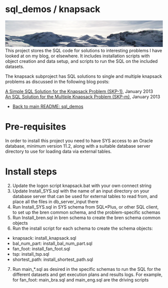 # sql_demos / knapsack
<img src="mountains.png">
This project stores the SQL code for solutions to interesting problems I have looked at on my blog, or elsewhere. It includes installation scripts with object creation and data setup, and scripts to run the SQL on the included datasets.

The knapsack subproject has SQL solutions to single and multiple knapsack problems as discussed in the following blog posts:

<a href="http://aprogrammerwrites.eu/?p=560" target="_blank">A Simple SQL Solution for the Knapsack Problem (SKP-1)</a>, January 2013<br />
<a href="http://aprogrammerwrites.eu/?p=635" target="_blank">An SQL Solution for the Multiple Knapsack Problem (SKP-m)</a>, January 2013

- [Back to main README: sql_demos](../README.md)

Pre-requisites
==============
In order to install this project you need to have SYS access to an Oracle database, minimum version 11.2, along with a suitable database server directory to use for loading data via external tables.

Install steps
=============
        
2. Update the logon script knapsack.bat with your own connect string
3. Update Install_SYS.sql with the name of an input directory on your database server that can be used for external tables to read from, and place all the files in db_server_input there
4. Run Install_SYS.sql in SYS schema from SQL*Plus, or other SQL client, to set up the bren
common schema, and the problem-specific schemas
5. Run Install_bren.sql in bren schema to create the bren schema common objects
6. Run the install script for each schema to create the schema objects:
- knapsack:      install_knapsack.sql
- bal_num_part:  install_bal_num_part.sql
- fan_foot:      install_fan_foot.sql
- tsp:           install_tsp.sql
- shortest_path: install_shortest_path.sql
7. Run main_*.sql as desired in the specific schemas to run the SQL for the different datasets and
get execution plans and results logs. For example, for fan_foot: main_bra.sql and main_eng.sql are the driving scripts
